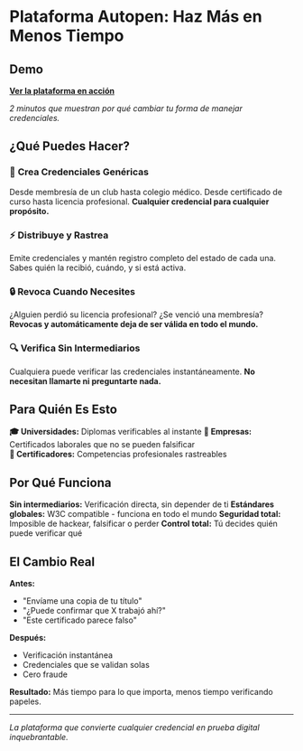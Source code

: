 # Plataforma Autopen: Haz Más en Menos Tiempo

## Demo
**[Ver la plataforma en acción](https://youtu.be/td1Dy8WlUxE)**

*2 minutos que muestran por qué cambiar tu forma de manejar credenciales.*


## ¿Qué Puedes Hacer?

### 🎯 **Crea Credenciales Genéricas**
Desde membresía de un club hasta colegio médico. Desde certificado de curso hasta licencia profesional. **Cualquier credencial para cualquier propósito.**

### ⚡ **Distribuye y Rastrea**
Emite credenciales y mantén registro completo del estado de cada una. Sabes quién la recibió, cuándo, y si está activa.

### 🔒 **Revoca Cuando Necesites**
¿Alguien perdió su licencia profesional? ¿Se venció una membresía? **Revocas y automáticamente deja de ser válida en todo el mundo.**

### 🔍 **Verifica Sin Intermediarios**
Cualquiera puede verificar las credenciales instantáneamente. **No necesitan llamarte ni preguntarte nada.**

## Para Quién Es Esto

**🎓 Universidades:** Diplomas verificables al instante
**🏢 Empresas:** Certificados laborales que no se pueden falsificar  
**🔧 Certificadores:** Competencias profesionales rastreables

## Por Qué Funciona

**Sin intermediarios:** Verificación directa, sin depender de ti
**Estándares globales:** W3C compatible - funciona en todo el mundo
**Seguridad total:** Imposible de hackear, falsificar o perder
**Control total:** Tú decides quién puede verificar qué


## El Cambio Real

**Antes:**
- "Envíame una copia de tu título"
- "¿Puede confirmar que X trabajó ahí?"
- "Este certificado parece falso"

**Después:**
- Verificación instantánea
- Credenciales que se validan solas
- Cero fraude

**Resultado:** Más tiempo para lo que importa, menos tiempo verificando papeles.

---
*La plataforma que convierte cualquier credencial en prueba digital inquebrantable.*

